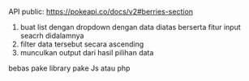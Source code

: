 API public: https://pokeapi.co/docs/v2#berries-section

1. buat list dengan dropdown dengan data diatas berserta fitur input seacrh didalamnya
2. filter data tersebut secara ascending
3. munculkan output dari hasil pilihan data

bebas pake library
pake Js atau php